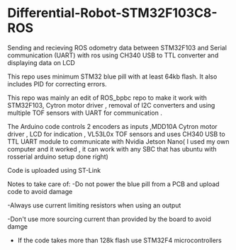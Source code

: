 # Differential-Robot-STM32F103C8-ROS
Sending and recieving ROS odometry data between STM32F103 and Serial communication (UART) with ros using CH340 USB to TTL converter and displaying data on LCD

This repo uses minimum STM32 blue pill with at least 64kb flash. It also includes PID for correcting errors.

This repo was mainly an edit of ROS_bpbc repo to make it work with STM32F103, Cytron motor driver , removal of I2C converters and using multiple TOF sensors with UART for communication .

The Arduino code controls 2 encoders as inputs ,MDD10A Cytron motor driver , LCD for indication , VL53L0x TOF sensors and uses CH340 USB to TTL UART module to communicate with Nvidia Jetson Nano( I used my own computer and it worked , it can work with any SBC that has ubuntu with rosserial arduino setup done right)

Code is uploaded using ST-Link

Notes to take care of:
-Do not power the blue pill from a PCB and upload code to avoid damage

-Always use current limiting resistors when using an output

-Don't use more sourcing current than provided by the board to avoid damge

- If the code takes more than 128k flash use STM32F4 microcontrollers

